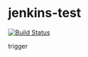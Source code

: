 # jenkins-test


<!-- ![Build](https://github.com/Lonestar137/jenkins-test/workflows/Build/badge.svg) -->
[![Build Status](https://img.shields.io/travis/username/repo.svg)](https://travis-ci.org/Lonestar137/jenkins-test)

<!-- [![Actions Status](https://github.com/{owner}/{repo}/workflows/{workflow_name}/badge.svg)](https://github.com/{owner}/{repo}/actions) -->

<!-- [![Actions Status](https://github.com/Lonestar137/jenkins-test/workflows/python-app/badge.svg)](https://github.com/Lonestar137/jenkins-test/actions) -->

trigger
